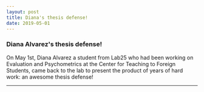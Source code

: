 ```yaml
---
layout: post
title: Diana's thesis defense!
date: 2019-05-01
---
```


### Diana Alvarez's thesis defense!

On May 1st, Diana Alvarez a student from Lab25 who had been working on Evaluation and Psychometrics at the Center for Teaching to Foreign Students, came back to the lab to present the product of years of hard work: an awesome thesis defense!
____  

